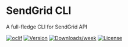 SendGrid CLI
============

A full-fledge CLI for SendGrid API

[![oclif](https://img.shields.io/badge/cli-oclif-brightgreen.svg)](https://oclif.io)
[![Version](https://img.shields.io/npm/v/@gettruck/sendgrid-cli.svg)](https://www.npmjs.com/package/@gettruck/sendgrid-cli)
[![Downloads/week](https://img.shields.io/npm/dw/@gettruck/sendgrid-cli.svg)](https://npmjs.org/package/@gettruck/sendgrid-cli)
[![License](https://img.shields.io/npm/l/@gettruck/sendgrid-cli.svg)](https://github.com/GetTruck/sendgrid-cli/blob/master/package.json)